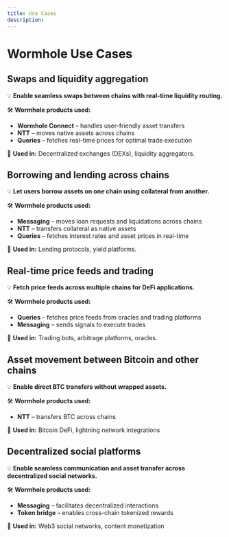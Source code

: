```yaml
---
title: Use Cases
description: 
---
```


# Wormhole Use Cases

<div markdown class="card">

## Swaps and liquidity aggregation

💡 **Enable seamless swaps between chains with real-time liquidity routing.**  

🛠 **Wormhole products used:**

- **Wormhole Connect** – handles user-friendly asset transfers
- **NTT** – moves native assets across chains
- **Queries** – fetches real-time prices for optimal trade execution

🔗 **Used in:** Decentralized exchanges (DEXs), liquidity aggregators.
</div>

<div markdown class="card">

## Borrowing and lending across chains

💡 **Let users borrow assets on one chain using collateral from another.**  

🛠 **Wormhole products used:**

- **Messaging** – moves loan requests and liquidations across chains
- **NTT** – transfers collateral as native assets
- **Queries** – fetches interest rates and asset prices in real-time

🔗 **Used in:** Lending protocols, yield platforms.
</div>

<div markdown class="card">

## Real-time price feeds and trading

💡 **Fetch price feeds across multiple chains for DeFi applications.**

🛠 **Wormhole products used:**

- **Queries** – fetches price feeds from oracles and trading platforms
- **Messaging** – sends signals to execute trades

🔗 **Used in:** Trading bots, arbitrage platforms, oracles.
</div>


<div markdown class="card">

## Asset movement between Bitcoin and other chains

💡 **Enable direct BTC transfers without wrapped assets.**

🛠 **Wormhole products used:**

- **NTT** – transfers BTC across chains

🔗 **Used in:** Bitcoin DeFi, lightning network integrations
</div>


<div markdown class="card">

## Decentralized social platforms

💡 **Enable seamless communication and asset transfer across decentralized social networks.**

🛠 **Wormhole products used:**

- **Messaging** – facilitates decentralized interactions
- **Token bridge** – enables cross-chain tokenized rewards

🔗 **Used in:** Web3 social networks, content monetization
</div>

